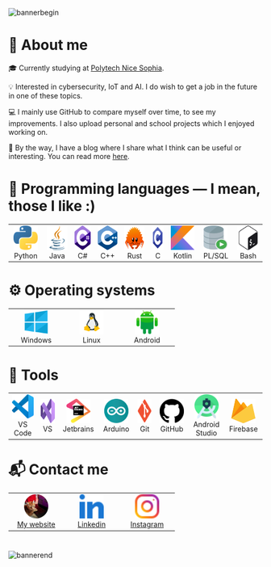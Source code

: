 ![bannerbegin](https://user-images.githubusercontent.com/52708150/131679527-137537aa-df2f-4142-8f8c-c5e99fecef96.png)

# 👋 About me

🎓 Currently studying at [Polytech Nice Sophia](https://polytech.univ-cotedazur.fr/).

💡 Interested in cybersecurity, IoT and AI. I do wish to get a job in the future in one of these topics.

💻 I mainly use GitHub to compare myself over time, to see my improvements. I also upload personal and school projects which I enjoyed working on.

🥸 By the way, I have a blog where I share what I think can be useful or interesting. You can read more [here](https://marcpinet.me/).

# 💾 Programming languages — I mean, those I like :)

<table>
  <td align="center" width="96">
    <img src="./img/proglang/python.svg" width="48" height="48" alt="Python" />
    <br>Python
  </td>
    <td align="center" width="96">
    <img src="./img/proglang/java.svg" width="48" height="48" alt="Java" />
    <br>Java
  </td>
</td>
    <td align="center" width="96">
    <img src="./img/proglang/csharp.svg" width="48" height="48" alt="C#" />
    <br>C#
  </td>
  <td align="center" width="96">
    <img src="./img/proglang/cpp.svg" width="48" height="48" alt="C++" />
    <br>C++
  </td>
  <td align="center" width="96">
    <img src="./img/proglang/rust.svg" width="48" height="48" alt="Rust" />
    <br>Rust
  </td>
  </td>
    <td align="center" width="96">
    <img src="./img/proglang/c.svg" width="48" height="48" alt="C" />
    <br>C
  </td>
    </td>
    <td align="center" width="96">
    <img src="./img/proglang/kotlin.svg" width="48" height="48" alt="Kotlin" />
    <br>Kotlin
  </td>
  <td align="center" width="96">
    <img src="./img/proglang/plsql.svg" width="48" height="48" alt="PLSQL" />
    <br>PL/SQL
  </td>
  <td align="center" width="96">
    <img src="./img/proglang/bash.svg" width="48" height="48" alt="Bash" />
    <br>Bash
  </td>
</table>

# ⚙️ Operating systems

<table>
  <td align="center" width="96">
    <img src="./img/os/windows.svg" width="48" height="48" alt="Windows" />
    <br>Windows
  </td>
  <td align="center" width="96">
    <img src="./img/os/linux.svg" width="48" height="48" alt="Linux" />
    <br>Linux
  </td>
  <td align="center" width="96">
    <img src="./img/os/android.svg" width="48" height="48" alt="Android" />
    <br>Android
  </td>
</table>

# 🔧 Tools

<table>
  <td align="center" width="96">
    <img src="./img/tools/vscode.svg" width="48" height="48" alt="Visual Studio Code" />
    <br>VS Code
  </td>
  <td align="center" width="96">
    <img src="./img/tools/vs.svg" width="48" height="48" alt="Visual Studio" />
    <br>VS
  </td>
  <td align="center" width="96">
    <img src="./img/tools/jetbrains.svg" width="48" height="48" alt="Jetbrains Suite" />
    <br>Jetbrains
  </td>
  <td align="center" width="96">
    <img src="./img/tools/arduino.svg" width="48" height="48" alt="Arduino IDE" />
    <br>Arduino
  </td>
  <td align="center" width="96">
    <img src="./img/tools/git.svg" width="48" height="48" alt="Git" />
    <br>Git
  </td>
  <td align="center" width="96">
    <img src="./img/tools/github.svg" width="48" height="48" alt="GitHub" />
    <br>GitHub
  </td>
    <td align="center" width="96">
    <img src="./img/tools/android_studio.svg" width="48" height="48" alt="Android Studio" />
    <br>Android Studio
  </td>
  <td align="center" width="96">
    <img src="./img/tools/firebase.svg" width="48" height="48" alt="Firebase" />
    <br>Firebase
  </td>
</table>

# 📬 Contact me

<table>
  <td align="center" width="96">
    <a href="https://marcpinet.me/contact/"><img src="./img/social/marcpinet.png" width="48" height="48" alt="marcpinet" />
    <br>My website
  </td>
  <td align="center" width="96">
    <a href="https://www.linkedin.com/in/marc-pinet/"><img src="./img/social/linkedin.svg" width="48" height="48" alt="Linkedin" />
    <br>Linkedin
  </td>
  </a>
  <td align="center" width="96">
    <a href="https://www.instagram.com/marc.pnt/"><img src="./img/social/instagram.svg" width="48" height="48" alt="Instagram" />
    <br>Instagram
  </a>
  </td>
</table>

# <!-- LEAVE EMPTY  -->

![bannerend](https://user-images.githubusercontent.com/52708150/131679536-5ca5b44d-98af-460f-b47c-00ac4cca277b.png)
